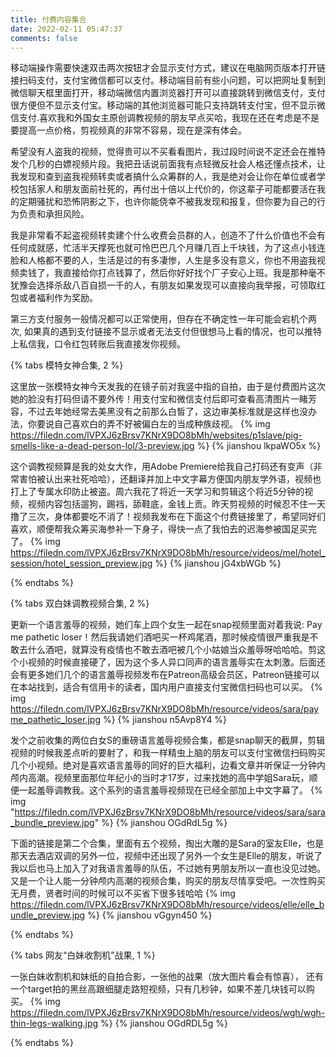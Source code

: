 ```yaml
---
title: 付费内容集合
date: 2022-02-11 05:47:37
comments: false
---
```


移动端操作需要快速双击两次按钮才会显示支付方式，建议在电脑网页版本打开链接扫码支付，支付宝微信都可以支付。移动端目前有些小问题，可以把网址复制到微信聊天框里面打开，移动端微信内置浏览器打开可以直接跳转到微信支付，支付很方便但不显示支付宝。移动端的其他浏览器可能只支持跳转支付宝，但不显示微信支付.喜欢我和外国女主原创调教视频的朋友早点买哈，我现在还在考虑是不是要提高一点价格，剪视频真的非常不容易，现在是深有体会。

希望没有人盗我的视频，觉得贵可以不买看看图片，我过段时间说不定还会在推特发个几秒的白嫖视频片段。我把丑话说前面我有点轻微反社会人格还懂点技术，让我发现和查到盗我视频转卖或者搞什么众筹群的人，我是绝对会让你在单位或者学校包括家人和朋友面前社死的，再付出十倍以上代价的，你这辈子可能都要活在我的定期骚扰和恐怖阴影之下，也许你能侥幸不被我发现和报复，但你要为自己的行为负责和承担风险。

我是非常看不起盗视频转卖建个什么收费会员群的人，创造不了什么价值也不会有任何成就感，忙活半天撑死也就可怜巴巴几个月赚几百上千块钱，为了这点小钱连脸和人格都不要的人，生活是过的有多凄惨，人生是多没有意义，你也不用盗我视频卖钱了，我直接给你打点钱算了，然后你好好找个厂子安心上班。我是那种毫不犹豫会选择杀敌八百自损一千的人，有朋友如果发现可以直接向我举报，可领取红包或者福利作为奖励。

第三方支付服务一般情况都可以正常使用，但存在不确定性一年可能会宕机个两次, 如果真的遇到支付链接不显示或者无法支付但很想马上看的情况，也可以推特上私信我，口令红包转账后我直接发你视频。

{% tabs 模特女神合集, 2 %}
<!-- tab 性感的中指 -->
这里放一张模特女神今天发我的在镜子前对我竖中指的自拍，由于是付费图片这次她的脸没有打码但请不要外传！用支付宝和微信支付后即可查看高清图片一睹芳容，不过去年她经常去美黑没有之前那么白皙了，这边审美标准就是这样也没办法，你要说自己喜欢白的弄不好被偏白左的当成种族歧视。
{% img https://filedn.com/lVPXJ6zBrsv7KNrX9DO8bMh/websites/p1slave/pig-smells-like-a-dead-person-lol/3-preview.jpg %}
{% jianshou lkpaWO5x %}
<!-- endtab -->

<!-- tab 红底细高跟酒店调教 -->
这个调教视频算是我的处女大作，用Adobe Premiere给我自己打码还有变声（非常害怕被认出来社死哈哈），还翻译并加上中文字幕方便国内朋友学外语，视频也打上了专属水印防止被盗。周六我花了将近一天学习和剪辑这个将近5分钟的视频，视频内容包括遛狗，踢裆，舔鞋底，金钱上贡。昨天剪视频的时候忍不住一天撸了三次，身体都要吃不消了！视频我发布在下面这个付费链接里了，希望同好们喜欢，顺便帮我众筹买海参补一下身子，得快一点了我怕去的迟海参被国足买完了。
{% img https://filedn.com/lVPXJ6zBrsv7KNrX9DO8bMh/resource/videos/mel/hotel_session/hotel_session_preview.jpg %}
{% jianshou jG4xbWGb %}
<!-- endtab -->
{% endtabs %}





{% tabs 双白妹调教视频合集, 2 %}
<!-- tab 白妹语言羞辱初体验 -->
更新一个语言羞辱的视频，她们车上四个女生一起在snap视频里面对着我说: Pay me pathetic loser！然后我请她们酒吧买一杯鸡尾酒，那时候疫情很严重我是不敢去什么酒吧，就算没有疫情也不敢去酒吧被几个小姑娘当众羞辱呀哈哈哈。剪这个小视频的时候直接硬了，因为这个多人异口同声的语言羞辱实在太刺激。后面还会有更多她们几个的语言羞辱视频发布在Patreon高级会员区，Patreon链接可以在本站找到，适合有信用卡的读者，国内用户直接支付宝微信扫码也可以买。
{% img https://filedn.com/lVPXJ6zBrsv7KNrX9DO8bMh/resource/videos/sara/payme_pathetic_loser.jpg %}
{% jianshou n5Avp8Y4 %}
<!-- endtab -->

<!-- tab 语言羞辱合集一 -->
发个之前收集的两位白女S的重磅语言羞辱视频合集，都是snap聊天的截屏，剪辑视频的时候我差点听的要射了，和我一样精虫上脑的朋友可以支付宝微信扫码购买几个小视频。绝对是喜欢语言羞辱的同好的巨大福利，边看文章并听保证一分钟内颅内高潮。视频里面那位年纪小的当时才17岁，过来找她的高中学姐Sara玩，顺便一起羞辱调教我。这个系列的语言羞辱视频现在已经全部加上中文字幕了。
{% img "https://filedn.com/lVPXJ6zBrsv7KNrX9DO8bMh/resource/videos/sara/sara_bundle_preview.jpg" %}
{% jianshou  OGdRdL5g %}
<!-- endtab -->

<!-- tab 语言羞辱合集二 -->
下面的链接是第二个合集，里面有五个视频，掏出大雕的是Sara的室友Elle，也是那天去酒店双调的另外一位，视频中还出现了另外一个女生是Elle的朋友，听说了我以后也马上加入了对我语言羞辱的队伍，不过她有男朋友所以一直也没见过她。又是一个让人能一分钟颅内高潮的视频合集，购买的朋友尽情享受吧。一次性购买无月费，贤者时间的时候可以不买省下很多钱哈哈
{% img https://filedn.com/lVPXJ6zBrsv7KNrX9DO8bMh/resource/videos/elle/elle_bundle_preview.jpg %}
{% jianshou vGgyn450 %}
<!-- endtab -->
{% endtabs %}





{% tabs 网友“白妹收割机”战果, 1 %}
<!-- tab 自拍合照和腿 -->
一张白妹收割机和妹纸的自拍合影，一张他的战果（放大图片看会有惊喜）， 还有一个target拍的黑丝高跟细腿走路短视频，只有几秒钟，如果不差几块钱可以购买。
{% img https://filedn.com/lVPXJ6zBrsv7KNrX9DO8bMh/resource/videos/wgh/wgh-thin-legs-walking.jpg %}
{% jianshou OGdRDL5g %}
<!-- endtab -->
{% endtabs %}

